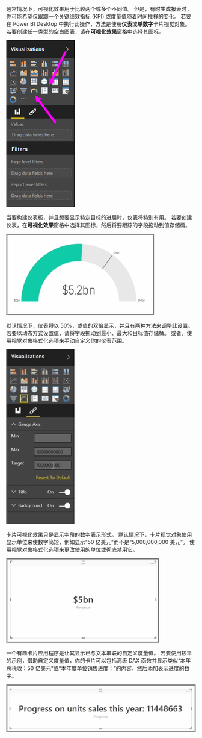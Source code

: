 通常情况下，可视化效果用于比较两个或多个不同值。 但是，有时生成报表时，你可能希望仅跟踪一个关键绩效指标 (KPI) 或度量值随着时间推移的变化。 若要在 Power BI Desktop 中执行此操作，方法是使用**仪表**或**单数字**卡片视觉对象。 若要创建任一类型的空白图表，请在**可视化效果**窗格中选择其图标。

![](media/3-9-create-gauges-cards/3-9_1.png)

当要构建仪表板，并且想要显示特定目标的进展时，仪表将特别有用。 若要创建仪表，在**可视化效果**窗格中选择其图标，然后将要跟踪的字段拖动到值存储桶。

![](media/3-9-create-gauges-cards/3-9_1a.png)

默认情况下，仪表将以 50%，或值的双倍显示，并且有两种方法来调整此设置。 若要以动态方式设置值，请将字段拖动到最小、最大和目标值存储桶。 或者，使用视觉对象格式化选项来手动自定义你的仪表范围。

![](media/3-9-create-gauges-cards/3-9_2.png)

卡片可视化效果只是显示字段的数字表示形式。 默认情况下，卡片视觉对象使用显示单位来使数字简短，例如显示“50 亿美元”而不是“5,000,000,000 美元”。 使用视觉对象格式化选项来更改使用的单位或彻底禁用它。

![](media/3-9-create-gauges-cards/3-9_3.png)

一个有趣卡片应用程序是让其显示已与文本串联的自定义度量值。 若要使用较早的示例，借助自定义度量值，你的卡片可以包括高级 DAX 函数并显示类似“本年总税收：50 亿美元”或“本年度单位销售进度：”的内容，然后添加表示进度的数字。

![](media/3-9-create-gauges-cards/3-9_4.png)

